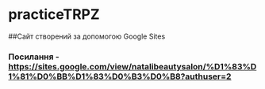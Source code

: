 # practiceTRPZ
##Сайт створений за допомогою Google Sites
### Посилання - https://sites.google.com/view/natalibeautysalon/%D1%83%D1%81%D0%BB%D1%83%D0%B3%D0%B8?authuser=2
